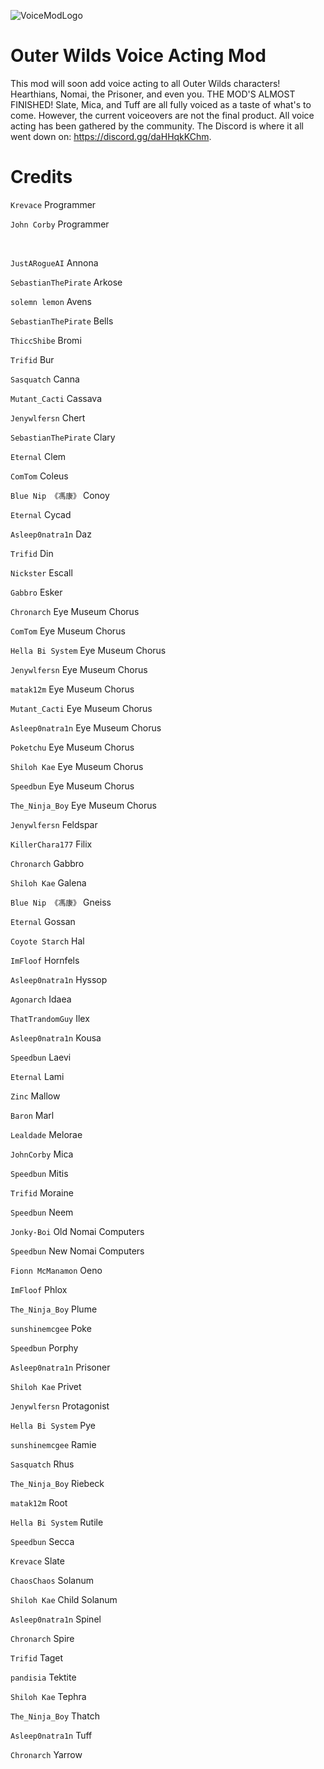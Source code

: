 ![VoiceModLogo](https://user-images.githubusercontent.com/55517452/163519692-3d447d2b-e6c8-4b66-ae29-ec2c8151a78e.png)

# Outer Wilds Voice Acting Mod

This mod will soon add voice acting to all Outer Wilds characters! Hearthians, Nomai, the Prisoner, and even you. THE MOD'S ALMOST FINISHED! Slate, Mica, and Tuff are all fully voiced as a taste of what's to come. However, the current voiceovers are not the final product. All voice acting has been gathered by the community. The Discord is where it all went down on: https://discord.gg/daHHqkKChm.

# Credits

`Krevace` Programmer

`John Corby` Programmer

<br/>

`JustARogueAI` Annona

`SebastianThePirate` Arkose

`solemn lemon` Avens

`SebastianThePirate` Bells

`ThiccShibe` Bromi

`Trifid` Bur

`Sasquatch` Canna

`Mutant_Cacti` Cassava

`Jenywlfersn` Chert

`SebastianThePirate` Clary

`Eternal` Clem

`ComTom` Coleus

`Blue Nip 《馮康》` Conoy

`Eternal` Cycad

`Asleep0natra1n` Daz

`Trifid` Din

`Nickster` Escall

`Gabbro` Esker

`Chronarch` Eye Museum Chorus

`ComTom` Eye Museum Chorus

`Hella Bi System` Eye Museum Chorus

`Jenywlfersn` Eye Museum Chorus

`matak12m` Eye Museum Chorus

`Mutant_Cacti` Eye Museum Chorus

`Asleep0natra1n` Eye Museum Chorus

`Poketchu` Eye Museum Chorus

`Shiloh Kae` Eye Museum Chorus

`Speedbun` Eye Museum Chorus

`The_Ninja_Boy` Eye Museum Chorus

`Jenywlfersn` Feldspar

`KillerChara177` Filix

`Chronarch` Gabbro

`Shiloh Kae` Galena

`Blue Nip 《馮康》` Gneiss

`Eternal` Gossan

`Coyote Starch` Hal

`ImFloof` Hornfels

`Asleep0natra1n` Hyssop

`Agonarch` Idaea

`ThatTrandomGuy` Ilex

`Asleep0natra1n` Kousa

`Speedbun` Laevi

`Eternal` Lami

`Zinc` Mallow

`Baron` Marl

`Lealdade` Melorae

`JohnCorby` Mica

`Speedbun` Mitis

`Trifid` Moraine

`Speedbun` Neem

`Jonky-Boi` Old Nomai Computers

`Speedbun` New Nomai Computers

`Fionn McManamon` Oeno

`ImFloof` Phlox

`The_Ninja_Boy` Plume

`sunshinemcgee` Poke

`Speedbun` Porphy

`Asleep0natra1n` Prisoner

`Shiloh Kae` Privet

`Jenywlfersn` Protagonist

`Hella Bi System` Pye

`sunshinemcgee` Ramie

`Sasquatch` Rhus

`The_Ninja_Boy` Riebeck

`matak12m` Root

`Hella Bi System` Rutile

`Speedbun` Secca

`Krevace` Slate

`ChaosChaos` Solanum

`Shiloh Kae` Child Solanum

`Asleep0natra1n` Spinel

`Chronarch` Spire

`Trifid` Taget

`pandisia` Tektite

`Shiloh Kae` Tephra

`The_Ninja_Boy` Thatch

`Asleep0natra1n` Tuff

`Chronarch` Yarrow
